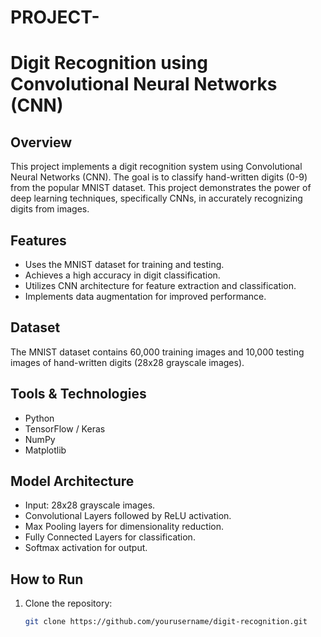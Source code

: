 # PROJECT-
# Digit Recognition using Convolutional Neural Networks (CNN)

## Overview
This project implements a digit recognition system using Convolutional Neural Networks (CNN). The goal is to classify hand-written digits (0-9) from the popular MNIST dataset. This project demonstrates the power of deep learning techniques, specifically CNNs, in accurately recognizing digits from images.

## Features
- Uses the MNIST dataset for training and testing.
- Achieves a high accuracy in digit classification.
- Utilizes CNN architecture for feature extraction and classification.
- Implements data augmentation for improved performance.
  
## Dataset
The MNIST dataset contains 60,000 training images and 10,000 testing images of hand-written digits (28x28 grayscale images).

## Tools & Technologies
- Python
- TensorFlow / Keras
- NumPy
- Matplotlib

## Model Architecture
- Input: 28x28 grayscale images.
- Convolutional Layers followed by ReLU activation.
- Max Pooling layers for dimensionality reduction.
- Fully Connected Layers for classification.
- Softmax activation for output.

## How to Run
1. Clone the repository:
   ```bash
   git clone https://github.com/yourusername/digit-recognition.git
